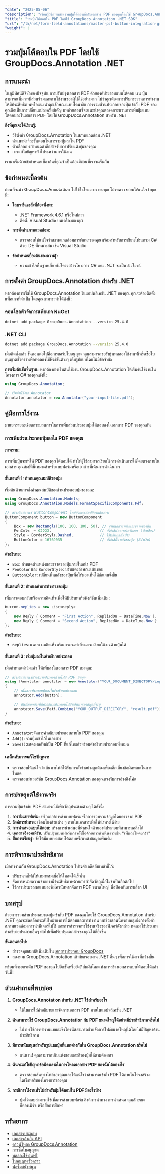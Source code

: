 ```yaml
---
"date": "2025-05-06"
"description": "เรียนรู้วิธีการผสานรวมปุ่มโต้ตอบเข้ากับเอกสาร PDF ของคุณโดยใช้ GroupDocs.Annotation สำหรับ .NET ที่มีประสิทธิภาพ เพิ่มการมีส่วนร่วมของผู้ใช้ด้วยคำแนะนำทีละขั้นตอน"
"title": "รวมปุ่มโต้ตอบใน PDF โดยใช้ GroupDocs.Annotation .NET SDK"
"url": "/th/net/form-field-annotations/master-pdf-button-integration-groupdocs-annotation-net/"
"weight": 1
---
```


# รวมปุ่มโต้ตอบใน PDF โดยใช้ GroupDocs.Annotation .NET

## การแนะนำ

ในภูมิทัศน์ดิจิทัลของปัจจุบัน การปรับปรุงเอกสาร PDF ด้วยองค์ประกอบแบบโต้ตอบ เช่น ปุ่ม สามารถเพิ่มการมีส่วนร่วมและการใช้งานของผู้ใช้ได้อย่างมาก ไม่ว่าคุณต้องการปรับกระบวนการทำงานให้มีประสิทธิภาพหรือแนะนำคุณลักษณะแบบไดนามิก การรวมส่วนประกอบของปุ่มเข้ากับ PDF ของคุณถือเป็นการเปลี่ยนแปลงครั้งสำคัญ บทช่วยสอนนี้จะแนะนำคุณตลอดกระบวนการเพิ่มปุ่มแบบโต้ตอบลงในเอกสาร PDF โดยใช้ GroupDocs.Annotation สำหรับ .NET

**สิ่งที่คุณจะได้เรียนรู้:**
- วิธีตั้งค่า GroupDocs.Annotation ในสภาพแวดล้อม .NET
- คำแนะนำทีละขั้นตอนในการรวมปุ่มลงใน PDF
- ตัวเลือกการกำหนดค่าคีย์สำหรับการปรับแต่งปุ่มของคุณ
- การแก้ไขปัญหาทั่วไประหว่างการใช้งาน

เรามาเริ่มด้วยข้อกำหนดเบื้องต้นที่คุณจำเป็นต้องมีก่อนที่เราจะเริ่มกัน

## ข้อกำหนดเบื้องต้น

ก่อนที่จะนำ GroupDocs.Annotation ไปใช้ในโครงการของคุณ โปรดตรวจสอบให้แน่ใจว่าคุณมี:

- **ไลบรารีและสิ่งที่ต้องพึ่งพา:** 
  - .NET Framework 4.6.1 หรือใหม่กว่า
  - ติดตั้ง Visual Studio บนเครื่องของคุณ

- **การตั้งค่าสภาพแวดล้อม:**
  - ตรวจสอบให้แน่ใจว่าสภาพแวดล้อมการพัฒนาของคุณพร้อมสำหรับการเขียนโปรแกรม C# ด้วย IDE ที่เหมาะสม เช่น Visual Studio

- **ข้อกำหนดเบื้องต้นของความรู้:**
  - ความเข้าใจพื้นฐานเกี่ยวกับโครงสร้างโครงการ C# และ .NET จะเป็นประโยชน์

## การตั้งค่า GroupDocs.Annotation สำหรับ .NET

หากต้องการเริ่มใช้ GroupDocs.Annotation ในแอปพลิเคชัน .NET ของคุณ คุณจะต้องติดตั้งแพ็คเกจที่จำเป็น โดยคุณสามารถทำได้ดังนี้:

### คอนโซลตัวจัดการแพ็กเกจ NuGet
```shell
dotnet add package GroupDocs.Annotation --version 25.4.0
```

### .NET CLI
```bash
dotnet add package GroupDocs.Annotation --version 25.4.0
```

เมื่อติดตั้งแล้ว ขั้นตอนต่อไปคือการขอรับใบอนุญาต คุณสามารถขอรับรุ่นทดลองใช้งานฟรีหรือซื้อใบอนุญาตชั่วคราวเพื่อทดลองใช้ฟังก์ชันต่างๆ เต็มรูปแบบโดยไม่มีข้อจำกัด

**การเริ่มต้นขั้นพื้นฐาน:**
หากต้องการเริ่มต้นใช้งาน GroupDocs.Annotation ให้เริ่มต้นใช้งานในโครงการ C# ของคุณดังนี้:

```csharp
using GroupDocs.Annotation;

// เริ่มต้นใช้งาน Annotator
Annotator annotator = new Annotator("your-input-file.pdf");
```

## คู่มือการใช้งาน

มาแยกรายละเอียดกระบวนการในการเพิ่มส่วนประกอบปุ่มโต้ตอบลงในเอกสาร PDF ของคุณกัน

### การเพิ่มส่วนประกอบปุ่มลงใน PDF ของคุณ

#### ภาพรวม:
การเพิ่มปุ่มจะทำให้ PDF ของคุณโต้ตอบได้ ทำให้ผู้ใช้สามารถเรียกใช้การดำเนินการได้โดยตรงภายในเอกสาร คุณสมบัตินี้เหมาะสำหรับแบบฟอร์มหรือเอกสารที่เน้นการดำเนินการ

#### ขั้นตอนที่ 1: กำหนดคุณสมบัติของปุ่ม
เริ่มต้นด้วยการตั้งค่าคุณสมบัติของส่วนประกอบปุ่มของคุณ:

```csharp
using GroupDocs.Annotation.Models;
using GroupDocs.Annotation.Models.FormatSpecificComponents.Pdf;

// สร้างอินสแตนซ์ ButtonComponent ใหม่ด้วยคุณสมบัติตามต้องการ
ButtonComponent button = new ButtonComponent
{
    Box = new Rectangle(100, 100, 100, 50), // กำหนดตำแหน่งและขนาดของปุ่ม
    PenColor = 65535,                      // ตั้งค่าสีปากกาสำหรับขอบ (สีเหลือง)
    Style = BorderStyle.Dashed,            // ใช้รูปแบบเส้นประ
    ButtonColor = 16761035                 // ตั้งค่าสีพื้นหลังของปุ่ม (สีน้ำเงิน)
};
```

**คำอธิบาย:**
- `Box`: กำหนดตำแหน่งและขนาดของปุ่มภายในหน้า PDF
- `PenColor` และ `BorderStyle`: ปรับแต่งลักษณะเส้นขอบ
- `ButtonColor`: เปลี่ยนพื้นหลังของปุ่มเพื่อให้มองเห็นได้ชัดเจนยิ่งขึ้น

#### ขั้นตอนที่ 2: กำหนดค่าการทำงานของปุ่ม
เพิ่มการตอบกลับหรือความคิดเห็นเพื่อให้มีบริบทหรือฟังก์ชันเพิ่มเติม:

```csharp
button.Replies = new List<Reply>
{
    new Reply { Comment = "First Action", RepliedOn = DateTime.Now },
    new Reply { Comment = "Second Action", RepliedOn = DateTime.Now }
};
```

**คำอธิบาย:**
- `Replies`: แนบความคิดเห็นหรือการกระทำที่สามารถเรียกใช้งานด้วยปุ่มได้

#### ขั้นตอนที่ 3: เพิ่มปุ่มลงในคำอธิบายประกอบ
เมื่อกำหนดค่าปุ่มแล้ว ให้เพิ่มลงในเอกสาร PDF ของคุณ:

```csharp
// สร้างอินสแตนซ์คำอธิบายประกอบด้วยไฟล์ PDF อินพุต
using (Annotator annotator = new Annotator("YOUR_DOCUMENT_DIRECTORY/input.pdf"))
{
    // เพิ่มส่วนประกอบปุ่มลงในคำอธิบายประกอบ
    annotator.Add(button);

    // บันทึกเอกสารที่มีคำอธิบายประกอบไปยังเส้นทางเอาต์พุตที่ระบุ
    annotator.Save(Path.Combine("YOUR_OUTPUT_DIRECTORY", "result.pdf"));
}
```

**คำอธิบาย:**
- `Annotator`:จัดการคำอธิบายประกอบภายใน PDF ของคุณ
- `Add()`: รวมปุ่มเข้าไว้ในเอกสาร
- `Save()`:แสดงผลลัพธ์เป็น PDF ที่แก้ไขแล้วพร้อมคำอธิบายประกอบทั้งหมด

### เคล็ดลับการแก้ไขปัญหา:
- ตรวจสอบให้แน่ใจว่าเส้นทางไฟล์ได้รับการตั้งค่าอย่างถูกต้องเพื่อหลีกเลี่ยงข้อผิดพลาดในการโหลด
- ตรวจสอบว่าเวอร์ชัน GroupDocs.Annotation ของคุณตรงกับการอ้างอิงโค้ด

## การประยุกต์ใช้งานจริง

การรวมปุ่มเข้ากับ PDF สามารถใช้เพื่อวัตถุประสงค์ต่างๆ ได้ดังนี้:

1. **การส่งแบบฟอร์ม:** ทริกเกอร์การส่งแบบฟอร์มหรือการรวบรวมข้อมูลโดยตรงจาก PDF
2. **ลิงค์การนำทาง:** เชื่อมโยงส่วนต่าง ๆ ภายในเอกสารเพื่อให้นำทางได้ง่าย
3. **การนำเสนอแบบโต้ตอบ:** สร้างการนำเสนอที่น่าสนใจด้วยองค์ประกอบที่สามารถคลิกได้
4. **เอกสารอีคอมเมิร์ซ:** ปรับปรุงแบบฟอร์มการสั่งซื้อด้วยการดำเนินการเช่น "เพิ่มลงในตะกร้า"
5. **สื่อการเรียนรู้:** จัดให้มีแบบทดสอบโต้ตอบหรือแหล่งข้อมูลเพิ่มเติม

## การพิจารณาประสิทธิภาพ

เมื่อทำงานกับ GroupDocs.Annotation โปรดจำเคล็ดลับเหล่านี้ไว้:

- ปรับขนาดไฟล์ให้เหมาะสมเพื่อให้โหลดได้เร็วขึ้น
- จัดการหน่วยความจำอย่างมีประสิทธิภาพด้วยการกำจัดวัตถุเมื่อไม่จำเป็นอีกต่อไป
- ใช้การประมวลผลแบบอะซิงโครนัสหากจัดการ PDF ขนาดใหญ่ เพื่อป้องกันการบล็อก UI

## บทสรุป

ด้วยการรวมส่วนประกอบของปุ่มเข้ากับ PDF ของคุณโดยใช้ GroupDocs.Annotation สำหรับ .NET คุณจะปลดล็อกระดับใหม่ของการโต้ตอบและการทำงาน บทช่วยสอนนี้ครอบคลุมถึงการตั้งค่าสภาพแวดล้อม การนำฟีเจอร์ไปใช้ และการสำรวจการใช้งานจริงของฟีเจอร์ดังกล่าว ทดลองใช้ประเภทคำอธิบายประกอบอื่นๆ ต่อไปเพื่อปรับปรุงเอกสารของคุณให้ดียิ่งขึ้น

**ขั้นตอนต่อไป:**
- สำรวจคุณสมบัติเพิ่มเติมใน [เอกสารประกอบ GroupDocs](https://docs.groupdocs.com/annotation/net/)
- ลองรวม GroupDocs.Annotation เข้ากับกรอบงาน .NET อื่นๆ เพื่อการใช้งานที่กว้างขึ้น

พร้อมที่จะยกระดับ PDF ของคุณไปอีกขั้นหรือยัง? สัมผัสโลกแห่งการสร้างเอกสารแบบโต้ตอบได้แล้ววันนี้!

## ส่วนคำถามที่พบบ่อย

1. **GroupDocs.Annotation สำหรับ .NET ใช้สำหรับอะไร**
   - ใช้ในการใส่คำอธิบายและจัดการเอกสาร PDF ภายในแอปพลิเคชัน .NET

2. **ฉันสามารถใช้ GroupDocs.Annotation กับ PDF ขนาดใหญ่ได้อย่างมีประสิทธิภาพหรือไม่**
   - ใช่ การใช้การทำงานแบบอะซิงโครนัสสามารถช่วยจัดการไฟล์ขนาดใหญ่ได้โดยไม่มีปัญหาด้านประสิทธิภาพ

3. **มีการสนับสนุนสำหรับรูปแบบปุ่มที่แตกต่างกันใน GroupDocs.Annotation หรือไม่**
   - แน่นอน! คุณสามารถปรับแต่งขอบและสีของปุ่มได้ตามต้องการ

4. **ฉันจะแก้ไขปัญหาข้อผิดพลาดในการโหลดเอกสาร PDF ของฉันได้อย่างไร**
   - ตรวจสอบเส้นทางไฟล์ของคุณและให้แน่ใจว่าสามารถเข้าถึง PDF ได้ภายในโครงสร้างไดเร็กทอรีของโครงการของคุณ

5. **กรณีการใช้งานทั่วไปสำหรับปุ่มโต้ตอบใน PDF มีอะไรบ้าง**
   - ปุ่มโต้ตอบสามารถใช้เพื่อการส่งแบบฟอร์ม ลิงค์การนำทาง การนำเสนอ คุณลักษณะอีคอมเมิร์ซ หรือสื่อการศึกษา

## ทรัพยากร
- [เอกสารประกอบ](https://docs.groupdocs.com/annotation/net/)
- [เอกสารอ้างอิง API](https://reference.groupdocs.com/annotation/net/)
- [ดาวน์โหลด GroupDocs.Annotation](https://releases.groupdocs.com/annotation/net/)
- [การซื้อใบอนุญาต](https://purchase.groupdocs.com/buy)
- [ทดลองใช้งานฟรี](https://releases.groupdocs.com/annotation/net/)
- [ใบอนุญาตชั่วคราว](https://purchase.groupdocs.com/temporary-license/)
- [ฟอรั่มสนับสนุน](https://forum.groupdocs.com/c/annotation/)